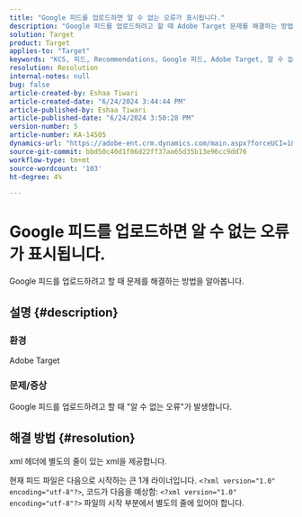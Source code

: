 ```yaml
---
title: "Google 피드를 업로드하면 알 수 없는 오류가 표시됩니다."
description: "Google 피드를 업로드하려고 할 때 Adobe Target 문제를 해결하는 방법을 알아봅니다."
solution: Target
product: Target
applies-to: "Target"
keywords: "KCS, 피드, Recommendations, Google 피드, Adobe Target, 알 수 없는 오류"
resolution: Resolution
internal-notes: null
bug: false
article-created-by: Eshaa Tiwari
article-created-date: "6/24/2024 3:44:44 PM"
article-published-by: Eshaa Tiwari
article-published-date: "6/24/2024 3:50:28 PM"
version-number: 5
article-number: KA-14505
dynamics-url: "https://adobe-ent.crm.dynamics.com/main.aspx?forceUCI=1&pagetype=entityrecord&etn=knowledgearticle&id=b52142a9-4032-ef11-8409-6045bd029b18"
source-git-commit: bbd50c40d1f06d22ff37aa65d35b13e96cc9dd76
workflow-type: tm+mt
source-wordcount: '103'
ht-degree: 4%

---
```


# Google 피드를 업로드하면 알 수 없는 오류가 표시됩니다.


Google 피드를 업로드하려고 할 때 문제를 해결하는 방법을 알아봅니다.

## 설명 {#description}


### <b>환경</b>

Adobe Target

### 문제/증상

Google 피드를 업로드하려고 할 때 &quot;알 수 없는 오류&quot;가 발생합니다.


## 해결 방법 {#resolution}


xml 헤더에 별도의 줄이 있는 xml을 제공합니다.

현재 피드 파일은 다음으로 시작하는 큰 1개 라이너입니다. `<?xml version="1.0" encoding="utf-8"?>`, 코드가 다음을 예상함: `<?xml version="1.0" encoding="utf-8"?>` 파일의 시작 부분에서 별도의 줄에 있어야 합니다.
